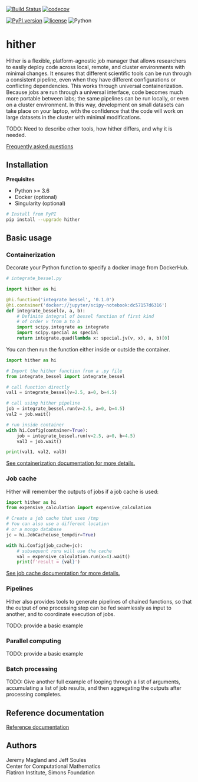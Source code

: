 [![Build Status](https://travis-ci.org/flatironinstitute/hither.svg?branch=master)](https://travis-ci.org/flatironinstitute/hither)
[![codecov](https://codecov.io/gh/flatironinstitute/hither/branch/master/graph/badge.svg)](https://codecov.io/gh/flatironinstitute/hither)

[![PyPI version](https://badge.fury.io/py/hither.svg)](https://badge.fury.io/py/hither)
[![license](https://img.shields.io/badge/License-Apache--2.0-blue.svg)](https://opensource.org/licenses/Apache-2.0)
![Python](https://img.shields.io/badge/python-%3E=3.6-blue.svg)

# hither

Hither is a flexible, platform-agnostic job manager that allows researchers to easily deploy code across local, remote, and cluster environments with minimal changes. It ensures that different scientific tools can be run through a consistent pipeline, even when they have different configurations or conflicting dependencies. This works through universal containerization. Because jobs are run through a universal interface, code becomes much more portable between labs; the same pipelines can be run locally, or even on a cluster environment. In this way, development on small datasets can take place on your laptop, with the confidence that the code will work on large datasets in the cluster with minimal modifications.

TODO: Need to describe other tools, how hither differs, and why it is needed.

[Frequently asked questions](doc/faq.md)

## Installation

**Prequisites**

* Python >= 3.6
* Docker (optional)
* Singularity (optional)

```bash
# Install from PyPI
pip install --upgrade hither
```

## Basic usage

### Containerization

Decorate your Python function to specify a docker image from DockerHub.

```python
# integrate_bessel.py

import hither as hi

@hi.function('integrate_bessel', '0.1.0')
@hi.container('docker://jupyter/scipy-notebook:dc57157d6316')
def integrate_bessel(v, a, b):
    # Definite integral of bessel function of first kind
    # of order v from a to b
    import scipy.integrate as integrate
    import scipy.special as special
    return integrate.quad(lambda x: special.jv(v, x), a, b)[0]
```

You can then run the function either inside or outside the container.

```python
import hither as hi

# Import the hither function from a .py file
from integrate_bessel import integrate_bessel

# call function directly
val1 = integrate_bessel(v=2.5, a=0, b=4.5)

# call using hither pipeline
job = integrate_bessel.run(v=2.5, a=0, b=4.5)
val2 = job.wait()

# run inside container
with hi.Config(container=True):
    job = integrate_bessel.run(v=2.5, a=0, b=4.5)
    val3 = job.wait()

print(val1, val2, val3)
```

[See containerization documentation for more details.](./doc/containerization.md)


### Job cache

Hither will remember the outputs of jobs if a job cache is used:

```python
import hither as hi
from expensive_calculation import expensive_calculation

# Create a job cache that uses /tmp
# You can also use a different location
# or a mongo database
jc = hi.JobCache(use_tempdir=True)

with hi.Config(job_cache=jc):
    # subsequent runs will use the cache
    val = expensive_calculation.run(x=4).wait()
    print(f'result = {val}')
```

[See job cache documentation for more details.](./doc/job-cache.md)

### Pipelines

Hither also provides tools to generate pipelines of chained functions, so that the output of one processing step can be fed seamlessly as input to another, and to coordinate execution of jobs.

TODO: provide a basic example

### Parallel computing

TODO: provide a basic example

### Batch processing

TODO: Give another full example of looping through a list of arguments, accumulating a list of job results, and then aggregating the outputs after processing completes.

## Reference documentation

[Reference documentation](doc/reference.md)

## Authors

Jeremy Magland and Jeff Soules<br>
Center for Computational Mathematics<br>
Flatiron Institute, Simons Foundation
